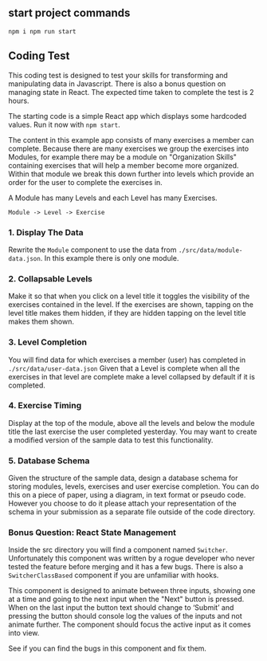 ## start project commands
`
 npm i
 npm run start
`



## Coding Test

This coding test is designed to test your skills for transforming and manipulating data in Javascript. There is also a bonus question on managing state in React. The expected time taken to complete the test is 2 hours.

The starting code is a simple React app which displays some hardcoded values. Run it now with `npm start`.

The content in this example app consists of many exercises a member can complete. Because there are many exercises we group the exercises into Modules, for example there may be a module on "Organization Skills" containing exercises that will help a member become more organized. Within that module we break this down further into levels which provide an order for the user to complete the exercises in.

A Module has many Levels and each Level has many Exercises.

`Module -> Level -> Exercise`

### 1. Display The Data

Rewrite the `Module` component to use the data from `./src/data/module-data.json`. In this example there is only one module.

### 2. Collapsable Levels

Make it so that when you click on a level title it toggles the visibility of the exercises contained in the level. If the exercises are shown, tapping on the level title makes them hidden, if they are hidden tapping on the level title makes them shown.

### 3. Level Completion

You will find data for which exercises a member (user) has completed in `./src/data/user-data.json` Given that a Level is complete when all the exercises in that level are complete make a level collapsed by default if it is completed.

### 4. Exercise Timing

Display at the top of the module, above all the levels and below the module title the last exercise the user completed yesterday. You may want to create a modified version of the sample data to test this functionality.

### 5. Database Schema

Given the structure of the sample data, design a database schema for storing modules, levels, exercises and user exercise completion. You can do this on a piece of paper, using a diagram, in text format or pseudo code. However you choose to do it please attach your representation of the schema in your submission as a separate file outside of the code directory.

### Bonus Question: React State Management

Inside the src directory you will find a component named `Switcher`. Unfortunately this component was written by a rogue developer who never tested the feature before merging and it has a few bugs. There is also a `SwitcherClassBased` component if you are unfamiliar with hooks.

This component is designed to animate between three inputs, showing one at a time and going to the next input when the "Next" button is pressed. When on the last input the button text should change to ‘Submit’ and pressing the button should console log the values of the inputs and not animate further. The component should focus the active input as it comes into view.

See if you can find the bugs in this component and fix them.

